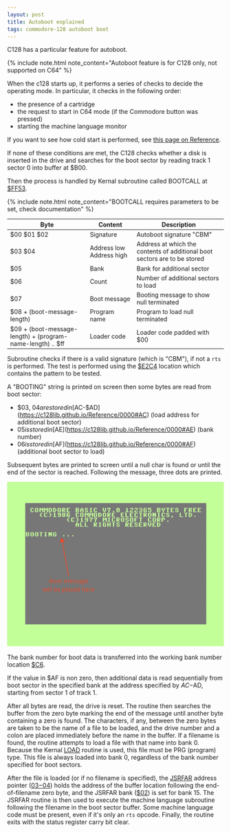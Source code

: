 ```yaml
---
layout: post
title: Autoboot explained
tags: commodore-128 autoboot boot
---
```


C128 has a particular feature for autoboot.

{% include note.html note_content="Autoboot feature is for C128 only, not supported on C64" %}

When the c128 starts up, it performs a series of checks to decide
the operating mode. In particular, it checks in the following order:
* the presence of a cartridge
* the request to start in C64 mode (if the Commodore button was pressed)
* starting the machine language monitor

If you want to see how cold start is performed, see [this page on Reference](https://c128lib.github.io/Reference/StartupSequence).

If none of these conditions are met, the C128 checks whether a disk is
inserted in the drive and searches for the boot sector by reading
track 1 sector 0 into buffer at $B00.

Then the process is handled by Kernal subroutine called BOOTCALL at
[$FF53](https://c128lib.github.io/Reference/E000#FF53).

{% include note.html note_content="BOOTCALL requires parameters to be set, check documentation" %}

|Byte|Content|Description|
|-|-|-|
|$00 $01 $02|Signature|Autoboot signature "CBM"|
|$03 $04|Address low Address high|Address at which the contents of additional boot sectors are to be stored|
|$05|Bank|Bank for additional sector|
|$06|Count|Number of additional sectors to load|
|$07|Boot message|Booting message to show null terminated|
|$08 + (boot-message-length)|Program name|Program to load null terminated|
|$09 + (boot-message-length) + (program-name-length) .. $ff|Loader code|Loader code padded with $00|

Subroutine checks if there is a valid signature (which is "CBM"), if not a `rts` is performed.
The test is performed using the [$E2C4](https://c128lib.github.io/Reference/E000#E2C4)
location which contains the pattern to be tested.

A "BOOTING" string is printed on screen then some bytes are read from boot sector:
* $03, $04 are stored in [$AC-$AD](https://c128lib.github.io/Reference/0000#AC) (load address for additional boot sector)
* $05 is stored in [$AE](https://c128lib.github.io/Reference/0000#AE) (bank number)
* $06 is stored in [$AF](https://c128lib.github.io/Reference/0000#AF) (additional boot sector to load)

Subsequent bytes are printed to screen until a null char is found or until
the end of the sector is reached. Following the message, three dots are
printed.

![Booting message](/resources/booting-message.png)

The bank number for boot data is transferred into the working bank
number location [$C6](https://c128lib.github.io/Reference/0000#C6).

If the value in $AF is non zero, then additional data is read sequentially
from boot sector in the specified bank at the address specified by $AC-$AD,
starting from sector 1 of track 1.

After all bytes are read, the drive is reset. The routine
then searches the buffer from the zero byte marking the end
of the message until another byte containing a zero is found.
The characters, if any, between the zero bytes are taken to be
the name of a file to be loaded, and the drive number and a
colon are placed immediately before the name in the buffer. If
a filename is found, the routine attempts to load a file with
that name into bank 0. Because the Kernal
[LOAD](https://c128lib.github.io/Reference/E000#FFD5)
routine is used, this file must be PRG (program) type. This file is always
loaded into bank 0, regardless of the bank number specified
for boot sectors.

After the file is loaded (or if no filename is specified), the
[JSRFAR](https://c128lib.github.io/Reference/E000#FF6E) address pointer
([$03-$04](https://c128lib.github.io/Reference/0000#03))
holds the address of the buffer location following the end-of-filename zero
byte, and the JSRFAR bank ([$02](https://c128lib.github.io/Reference/0000#02))
is set for bank 15. The JSRFAR routine is then used to execute the machine
language subroutine following the filename in the boot sector buffer.
Some machine language code must be present, even if it's only an
`rts` opcode. Finally, the routine exits with the status register
carry bit clear.
